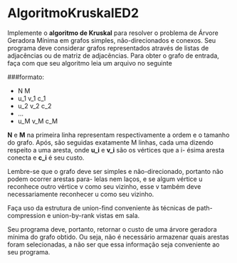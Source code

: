 # AlgoritmoKruskalED2
Implemente o **algoritmo de Kruskal** para resolver o problema de Árvore Geradora Mínima em grafos simples, não-direcionados e conexos.
Seu programa deve considerar grafos representados através de listas de adjacências ou de matriz de
adjacências. Para obter o grafo de entrada, faça com que seu algoritmo leia um arquivo no seguinte

###formato:

-  N      M        
-  u_1   v_1      c_1       
- u_2    v_2      c_2       
- ...   
-  u_M   v_M      c_M       


**N** e **M** na primeira linha representam respectivamente a ordem e o tamanho do grafo. Após, são seguidas
exatamente M linhas, cada uma dizendo respeito a uma aresta, onde **u_i** e **v_i** são os vértices que a i-
ésima aresta conecta e **c_i** é seu custo.

Lembre-se que o grafo deve ser simples e não-direcionado, portanto não podem ocorrer arestas para-
lelas nem laços, e se algum vértice u reconhece outro vértice v como seu vizinho, esse v também deve
necessariamente reconhecer u como seu vizinho.

Faça uso da estrutura de union-find conveniente às técnicas de path-compression e union-by-rank vistas
em sala.

Seu programa deve, portanto, retornar o custo de uma árvore geradora mínima do grafo obtido. Ou
seja, não é necessário armazenar quais arestas foram selecionadas, a não ser que essa informação seja
conveniente ao seu programa.
